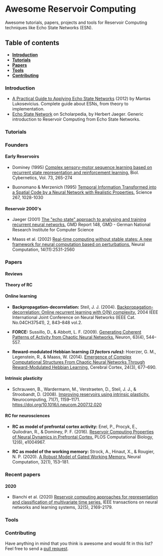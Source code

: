 # Awesome Reservoir Computing

Awesome tutorials, papers, projects and tools for Reservoir Computing techniques like Echo State Networks (ESN).

## Table of contents

* **[Introduction](#introduction)**
* **[Tutorials](#tutorials)**
* **[Papers](#papers)**
* **[Tools](#tools)**
* **[Contributing](#contributing)**


### Introduction

- [A Practical Guide to Applying Echo State Networks](http://citeseerx.ist.psu.edu/viewdoc/download?doi=10.1.1.720.616&rep=rep1&type=pdf) 
(2012) by Mantas Lukosevicius. Complete guide about ESNs, from theory to implementation.
- [Echo State Network](http://www.scholarpedia.org/article/Echo_state_network) on Scholarpedia, by Herbert Jaeger. Generic introduction to Reservoir Computing from Echo State Networks.


### Tutorials


### Founders

#### Early Reservoirs
- Dominey (1995) [Complex sensory-motor sequence learning based on recurrent 
state representation and reinforcement learning.](https://www.researchgate.net/profile/Peter-Dominey/publication/15651430_Complex_sensory-motor_sequence_learning_based_on_recurrent_state_representation_and_reinforcement_learning/links/00b7d51f0e1c84ba2d000000/Complex-sensory-motor-sequence-learning-based-on-recurrent-state-representation-and-reinforcement-learning.pdf) Biol. Cybernetics, Vol. 73, 265-274 

- Buonomano & Merzenich (1995) [Temporal Information Transformed into a Spatial Code 
by a Neural Network with Realistic Properties.](https://personal.utdallas.edu/~kilgard/11c%20BuonomanoMerzenich_Science1995.pdf) Science 267, 1028-1030

#### Reservoir 2000's

- Jaeger (2001) [The "echo state" approach to analysing and training recurrent neural networks.](https://www.ai.rug.nl/minds/uploads/EchoStatesTechRep.pdf) GMD Report 148, GMD - German National Research Institute for Computer Science 

- Maass et al. (2002) [Real-time computing without stable states: A new framework for neural computation based on perturbations.](https://citeseerx.ist.psu.edu/viewdoc/download?doi=10.1.1.183.2874&rep=rep1&type=pdf) Neural Computation, 14(11):2531-2560

### Papers

  #### Reviews
  

  #### Theory of RC
  
  
  #### Online learning

  - **Backpropagation-decorrelation:** Steil, J. J. (2004). [Backpropagation-decorrelation: Online recurrent learning with O(N) complexity.](https://www.researchgate.net/profile/Jochen-Steil/publication/4116728_Backpropagation-Decorrelation_Online_recurrent_learning_with_ON_complexity/links/00463519271a850735000000/Backpropagation-Decorrelation-Online-recurrent-learning-with-ON-complexity.pdf) 2004 IEEE International Joint Conference on Neural Networks (IEEE Cat. No.04CH37541), 2, 843–848 vol.2.
  
  - **FORCE:** Sussillo, D., & Abbott, L. F. (2009). [Generating Coherent Patterns of Activity from Chaotic Neural Networks.](https://www.sciencedirect.com/science/article/pii/S0896627309005479) Neuron, 63(4), 544–557.
 
  - **Reward-modulated Hebbian learning *(3 factors rules)*:** Hoerzer, G. M., Legenstein, R., & Maass, W. (2014). [Emergence of Complex Computational Structures From Chaotic Neural Networks Through Reward-Modulated Hebbian Learning.](https://academic.oup.com/cercor/article/24/3/677/392266) Cerebral Cortex, 24(3), 677–690.

  #### Intrinsic plasticity
  
  - Schrauwen, B., Wardermann, M., Verstraeten, D., Steil, J. J., & Stroobandt, D. (2008). [Improving reservoirs using intrinsic plasticity.](https://www.sciencedirect.com/science/article/pii/S0925231208000519)
 Neurocomputing, 71(7), 1159–1171. https://doi.org/10.1016/j.neucom.2007.12.020

  #### RC for neurosciences
  
  - **RC as model of prefrontal cortex activity:** Enel, P., Procyk, E., Quilodran, R., & Dominey, P. F. (2016). [Reservoir Computing Properties of Neural Dynamics in Prefrontal Cortex.](https://journals.plos.org/ploscompbiol/article?id=10.1371/journal.pcbi.1004967) PLOS Computational Biology, 12(6), e1004967.

  - **RC as model of the working memory:** Strock, A., Hinaut, X., & Rougier, N. P. (2020). [A Robust Model of Gated Working Memory.](https://www.biorxiv.org/content/biorxiv/early/2019/08/01/589564.full.pdf) Neural Computation, 32(1), 153–181.
  
### Recent papers

  #### 2020
  
  - Bianchi et al. (2020) [Reservoir computing approaches for representation and classification of multivariate time series.](https://ieeexplore.ieee.org/iel7/5962385/6104215/09127499.pdf) IEEE transactions on neural networks and learning systems, 32(5), 2169-2179.


### Tools


### Contributing

Have anything in mind that you think is awesome and would fit in this list? Feel free to send a [pull request](https://github.com/reservoirpy/awesome-reservoir-computing/pulls).
